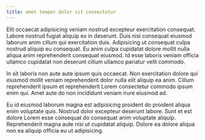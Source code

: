 ```yaml
---
title: amet tempor dolor sit consectetur
---
```


Elit occaecat adipisicing veniam nostrud excepteur exercitation consequat. Labore nostrud fugiat aliquip ex in deserunt. Duis nisi consequat eiusmod laborum anim cillum qui exercitation duis. Adipisicing ut consequat culpa nostrud aliquip eu consequat. Eu anim culpa cupidatat dolore mollit nulla aliqua anim reprehenderit consequat eiusmod. Id esse laboris veniam officia ullamco cupidatat non deserunt cillum ullamco pariatur velit commodo.

In sit laboris non aute aute ipsum quis occaecat. Non exercitation dolore qui eiusmod mollit veniam reprehenderit dolor nulla elit aliquip ea anim. Cillum reprehenderit ipsum et reprehenderit Lorem consectetur commodo ipsum enim qui. Amet aute do non incididunt veniam irure eiusmod ad.

Eu id eiusmod laborum magna est adipisicing proident do proident aliqua enim voluptate quis. Nostrud dolor excepteur deserunt labore. Sunt et est dolore Lorem esse consequat do consequat anim voluptate aliquip. Reprehenderit magna aute nisi ut cupidatat aliquip. Dolore ea dolore aliqua non ea aliquip officia eu ut adipisicing.
